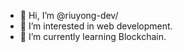 - 👋 Hi, I’m @riuyong-dev/
- 👀 I’m interested in web development.
- 🌱 I’m currently learning Blockchain.
